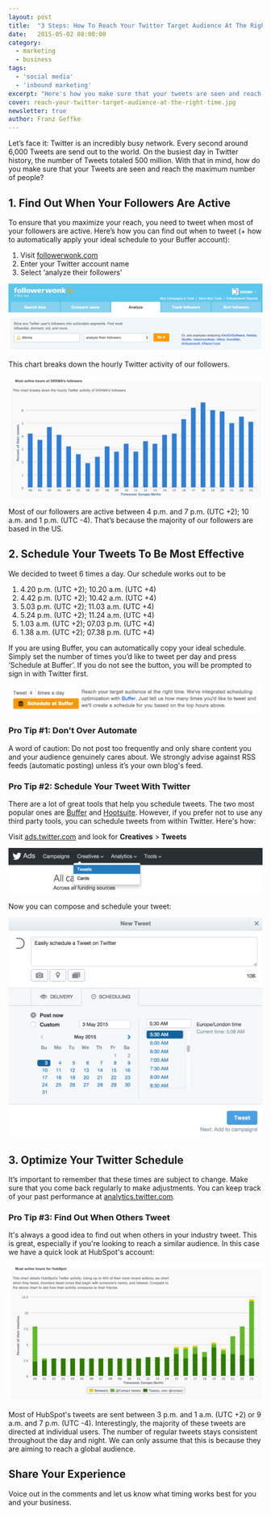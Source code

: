 ```yaml
---
layout: post
title:  "3 Steps: How To Reach Your Twitter Target Audience At The Right Time"
date:   2015-05-02 08:00:00
category:
  - marketing
  - business
tags:
  - 'social media'
  - 'inbound marketing'
excerpt: "Here's how you make sure that your tweets are seen and reach the maximum number of people."
cover: reach-your-twitter-target-audience-at-the-right-time.jpg
newsletter: true
author: Franz Geffke
---
```


Let’s face it: Twitter is an incredibly busy network. Every second around 6,000 Tweets are send out to the world. On the busiest day in Twitter history, the number of Tweets totaled 500 million. With that in mind, how do you make sure that your Tweets are seen and reach the maximum number of people?

## 1. Find Out When Your Followers Are Active

To ensure that you maximize your reach, you need to tweet when most of your followers are active. Here’s how you can find out when to tweet (+ how to automatically apply your ideal schedule to your Buffer account):

1. Visit [followerwonk.com][followerwonk]
2. Enter your Twitter account name
3. Select ‘analyze their followers'

![Analyze your Twitter Audience](/assets/images/archive/blog/reach-your-twitter-target-audience-at-the-right-time-01.png)

This chart breaks down the hourly Twitter activity of our followers.

![Most active hours of DKKMA's followers](/assets/images/archive/blog/reach-your-twitter-target-audience-at-the-right-time-02.png)

Most of our followers are active between 4 p.m. and 7 p.m. (UTC +2); 10 a.m. and 1 p.m. (UTC -4). That’s because the majority of our followers are based in the US.

## 2. Schedule Your Tweets To Be Most Effective

We decided to tweet 6 times a day. Our schedule works out to be

1. 4.20 p.m. (UTC +2); 10.20 a.m. (UTC +4)
2. 4.42 p.m. (UTC +2); 10.42 a.m. (UTC +4)
3. 5.03 p.m. (UTC +2); 11.03 a.m. (UTC +4)
4. 5.24 p.m. (UTC +2); 11.24 a.m. (UTC +4)
5. 1.03 a.m. (UTC +2); 07.03 p.m. (UTC +4)
5. 1.38 a.m. (UTC +2); 07.38 p.m. (UTC +4)

If you are using Buffer, you can automatically copy your ideal schedule. Simply set the number of times you’d like to tweet per day and press ‘Schedule at Buffer’. If you do not see the button, you will be prompted to sign in with Twitter first.

![Automatically create a schedule in Buffer](/assets/images/archive/blog/reach-your-twitter-target-audience-at-the-right-time-03.png)

### Pro Tip #1: Don't Over Automate

A word of caution: Do not post too frequently and only share content you and your audience genuinely cares about. We strongly advise against RSS feeds (automatic posting) unless it’s your own blog's feed.

### Pro Tip #2: Schedule Your Tweet With Twitter

There are a lot of great tools that help you schedule tweets. The two most popular ones are [Buffer][Buffer] and [Hootsuite][Hootsuite]. However, if you prefer not to use any third party tools, you can schedule tweets from within Twitter. Here's how:

Visit [ads.twitter.com][Twitter Ads] and look for **Creatives** > **Tweets**

![Schedule a Tweet on Twitter](/assets/images/archive/blog/reach-your-twitter-target-audience-at-the-right-time-05.png)

Now you can compose and schedule your tweet:

![Schedule a Tweet on Twitter](/assets/images/archive/blog/reach-your-twitter-target-audience-at-the-right-time-06.png)

## 3. Optimize Your Twitter Schedule

It’s important to remember that these times are subject to change. Make sure that you come back regularly to make adjustments. You can keep track of your past performance at [analytics.twitter.com][analytics].

### Pro Tip #3: Find Out When Others Tweet

It's always a good idea to find out when others in your industry tweet. This is great, especially if you're looking to reach a similar audience. In this case we have a quick look at HubSpot's account:

![Most active hours of HubSpot's Twitter account](/assets/images/archive/blog/reach-your-twitter-target-audience-at-the-right-time-04.png)

Most of HubSpot's tweets are sent between 3 p.m. and 1 a.m. (UTC +2) or 9 a.m. and 7 p.m. (UTC -4). Interestingly, the majority of these tweets are directed at individual users. The number of regular tweets stays consistent throughout the day and night. We can only assume that this is because they are aiming to reach a global audience.

## Share Your Experience

Voice out in the comments and let us know what timing works best for you and your business.

[followerwonk]: https://followerwonk.com/analyze
[analytics]: https://analytics.twitter.com/
[Buffer]: http://bufferapp.com/r/a7ebe3
[Hootsuite]: https://hootsuite.com/
[Twitter Ads]: https://ads.twitter.com/
